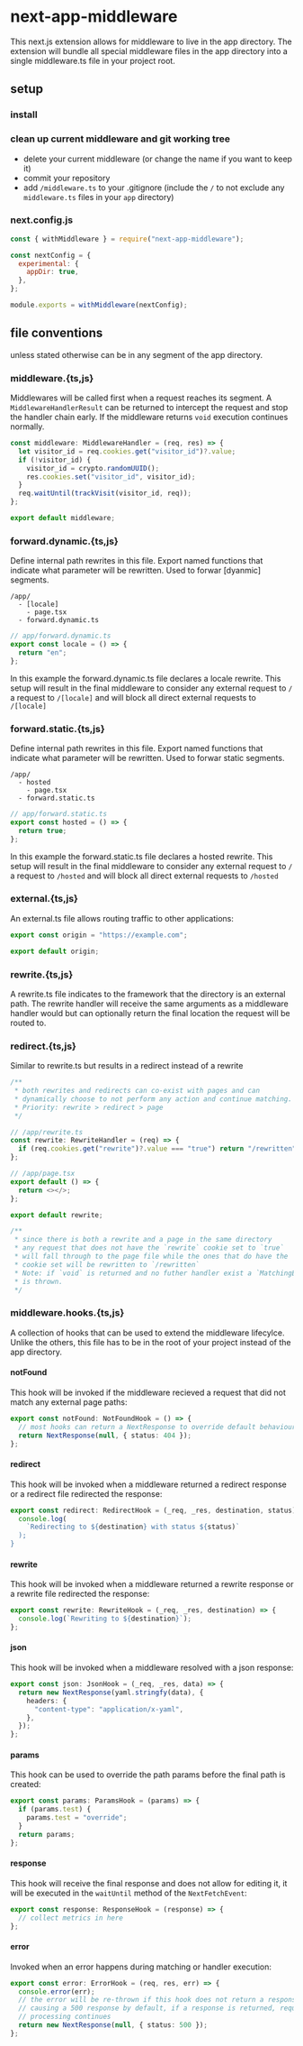 # next-app-middleware

This next.js extension allows for middleware to live in the app directory. The extension will bundle all special middleware files in the app directory into a single middleware.ts file in your project root.

## setup

### install

### clean up current middleware and git working tree

- delete your current middleware (or change the name if you want to keep it)
- commit your repository
- add `/middleware.ts` to your .gitignore (include the `/` to not exclude any `middleware.ts` files in your `app` directory)

### next.config.js

```js
const { withMiddleware } = require("next-app-middleware");

const nextConfig = {
  experimental: {
    appDir: true,
  },
};

module.exports = withMiddleware(nextConfig);
```

## file conventions

unless stated otherwise can be in any segment of the app directory.

### middleware.{ts,js}

Middlewares will be called first when a request reaches its segment. A `MiddlewareHandlerResult` can be returned to intercept the request and stop the handler chain early. If the middleware returns `void` execution continues normally.

```ts
const middleware: MiddlewareHandler = (req, res) => {
  let visitor_id = req.cookies.get("visitor_id")?.value;
  if (!visitor_id) {
    visitor_id = crypto.randomUUID();
    res.cookies.set("visitor_id", visitor_id);
  }
  req.waitUntil(trackVisit(visitor_id, req));
};

export default middleware;
```

### forward.dynamic.{ts,js}

Define internal path rewrites in this file. Export named functions that indicate what parameter will be rewritten. Used to forwar [dyanmic] segments.

```
/app/
  - [locale]
    - page.tsx
  - forward.dynamic.ts
```

```ts
// app/forward.dynamic.ts
export const locale = () => {
  return "en";
};
```

In this example the forward.dynamic.ts file declares a locale rewrite. This setup will result in the final middleware to consider any external request to `/` a request to `/[locale]` and will block all direct external requests to `/[locale]`

### forward.static.{ts,js}

Define internal path rewrites in this file. Export named functions that indicate what parameter will be rewritten. Used to forwar static segments.

```
/app/
  - hosted
    - page.tsx
  - forward.static.ts
```

```ts
// app/forward.static.ts
export const hosted = () => {
  return true;
};
```

In this example the forward.static.ts file declares a hosted rewrite. This setup will result in the final middleware to consider any external request to `/` a request to `/hosted` and will block all direct external requests to `/hosted`

### external.{ts,js}

An external.ts file allows routing traffic to other applications:

```ts
export const origin = "https://example.com";

export default origin;
```

### rewrite.{ts,js}

A rewrite.ts file indicates to the framework that the directory is an external path. The rewrite handler will receive the same arguments as a middleware handler would but can optionally return the final location the request will be routed to.

### redirect.{ts,js}

Similar to rewrite.ts but results in a redirect instead of a rewrite

```ts
/**
 * both rewrites and redirects can co-exist with pages and can
 * dynamically choose to not perform any action and continue matching.
 * Priority: rewrite > redirect > page
 */

// /app/rewrite.ts
const rewrite: RewriteHandler = (req) => {
  if (req.cookies.get("rewrite")?.value === "true") return "/rewritten";
};

// /app/page.tsx
export default () => {
  return <></>;
};

export default rewrite;

/**
 * since there is both a rewrite and a page in the same directory
 * any request that does not have the `rewrite` cookie set to `true`
 * will fall through to the page file while the ones that do have the
 * cookie set will be rewritten to `/rewritten`
 * Note: if `void` is returned and no futher handler exist a `MatchingError`
 * is thrown.
 */
```

### middleware.hooks.{ts,js}

A collection of hooks that can be used to extend the middleware lifecylce. Unlike the others, this file has to be in the root of your project instead of the app directory.

#### notFound

This hook will be invoked if the middleware recieved a request that did not match any external page paths:

```ts
export const notFound: NotFoundHook = () => {
  // most hooks can return a NextResponse to override default behaviour
  return NextResponse(null, { status: 404 });
};
```

#### redirect

This hook will be invoked when a middleware returned a redirect response or a redirect file redirected the response:

```ts
export const redirect: RedirectHook = (_req, _res, destination, status) => {
  console.log(
    `Redirecting to ${destination} with status ${status)`
  );
}
```

#### rewrite

This hook will be invoked when a middleware returned a rewrite response or a rewrite file redirected the response:

```ts
export const rewrite: RewriteHook = (_req, _res, destination) => {
  console.log(`Rewriting to ${destination}`);
};
```

#### json

This hook will be invoked when a middleware resolved with a json response:

```ts
export const json: JsonHook = (_req, _res, data) => {
  return new NextResponse(yaml.stringfy(data), {
    headers: {
      "content-type": "application/x-yaml",
    },
  });
};
```

#### params

This hook can be used to override the path params before the final path is created:

```ts
export const params: ParamsHook = (params) => {
  if (params.test) {
    params.test = "override";
  }
  return params;
};
```

#### response

This hook will receive the final response and does not allow for editing it, it will be executed in the `waitUntil` method of the `NextFetchEvent`:

```ts
export const response: ResponseHook = (response) => {
  // collect metrics in here
};
```

#### error

Invoked when an error happens during matching or handler execution:

```ts
export const error: ErrorHook = (req, res, err) => {
  console.error(err);
  // the error will be re-thrown if this hook does not return a response,
  // causing a 500 response by default, if a response is returned, request
  // processing continues
  return new NextResponse(null, { status: 500 });
};
```
